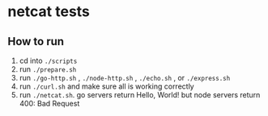 # netcat tests

## How to run

1. cd into `./scripts`
2. run `./prepare.sh`
3. run `./go-http.sh` , `./node-http.sh` , `./echo.sh` , or `./express.sh`
4. run `./curl.sh` and make sure all is working correctly
5. run `./netcat.sh`.
go servers return Hello, World! but node servers return 400: Bad Request

